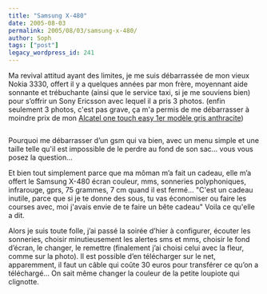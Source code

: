 ```yaml
---
title: "Samsung X-480"
date: 2005-08-03
permalink: 2005/08/03/samsung-x-480/
author: Soph
tags: ["post"]
legacy_wordpress_id: 241
---
```


Ma revival attitud ayant des limites, je me suis débarrassée de mon vieux Nokia 3330, offert il y a quelques années par mon frère, moyennant aide sonnante et trébuchante (ainsi que le service taxi, si je me souviens bien) pour s&#8217;offrir un Sony Ericsson avec lequel il a pris 3 photos. (enfin seulement 3 photos, c'est pas grave, ça m'a permis de me débarrasser à moindre prix de mon [Alcatel one touch easy 1er modèle gris anthracite](http://www.cellular-news.com/phones/Alcatel_Easy.shtml))

<img src="https://64k.be/wp-content/uploads/2006/humeur-du-jour/20050304_SGH-X480_05.jpg" alt="" />

<!-- excerpt -->

Pourquoi me débarrasser d&#8217;un gsm qui va bien, avec un menu simple et une taille telle qu'il est impossible de le perdre au fond de son sac&#8230; vous vous posez la question&#8230;

Et bien tout simplement parce que ma môman m&#8217;a fait un cadeau, elle m&#8217;a offert le Samsung X-480 écran couleur, mms, sonneries polyphoniques, infrarouge, gprs, 75 grammes, 7 cm quand il est fermé&#8230; "C'est un cadeau inutile, parce que si je te donne des sous, tu vas économiser ou faire les courses avec, moi j'avais envie de te faire un bête cadeau" Voila ce qu'elle a dit.

Alors je suis toute folle, j&#8217;ai passé la soirée d&#8217;hier à configurer, écouter les sonneries, choisir minutieusement les alertes sms et mms, choisir le fond d&#8217;écran, le changer, le remettre (finalement j&#8217;ai choisi celui avec la fleur, comme sur la photo). Il est possible d&#8217;en télécharger sur le net, apparemment, il faut un câble qui coûte 30 euros pour transférer ce qu&#8217;on a téléchargé... On sait même changer la couleur de la petite loupiote qui clignotte.

 <pre><img src="https://64k.be/wp-content/uploads/2006/humeur-du-jour/Samsung_x4802.jpg" alt="" /></pre>
